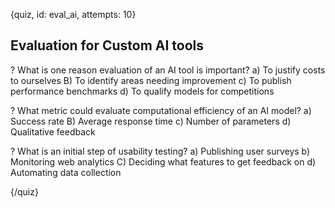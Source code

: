 
{quiz, id: eval_ai, attempts: 10}

## Evaluation for Custom AI tools

? What is one reason evaluation of an AI tool is important?
a) To justify costs to ourselves
B) To identify areas needing improvement
c) To publish performance benchmarks
d) To qualify models for competitions

? What metric could evaluate computational efficiency of an AI model?
a) Success rate
B) Average response time
c) Number of parameters
d) Qualitative feedback

? What is an initial step of usability testing?
a) Publishing user surveys
b) Monitoring web analytics
C) Deciding what features to get feedback on
d) Automating data collection

{/quiz}
